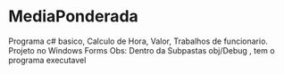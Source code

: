 # MediaPonderada
Programa c# basico, Calculo de Hora, Valor, Trabalhos de funcionario. Projeto no  Windows Forms
Obs: Dentro da Subpastas obj/Debug , tem o programa executavel
